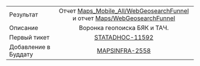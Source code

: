 | | |
|:------------- |:-------------:|
| Результат | Отчет [Maps_Mobile_All/WebGeosearchFunnel](https://stat.yandex-team.ru/Maps_Mobile_All/Adhoc/WebGeosearchFunnel) и отчет [Maps/WebGeosearchFunnel](https://stat.yandex-team.ru/Maps/Adhoc/WebGeosearchFunnel)
| Описание | Воронка геопоиска БЯК и ТАЧ. |
| Первый тикет | [STATADHOC-11592](https://st.yandex-team.ru/STATADHOC-11592) |
| Добавление в Буддату | [MAPSINFRA-2558](https://st.yandex-team.ru/MAPSINFRA-2558)
